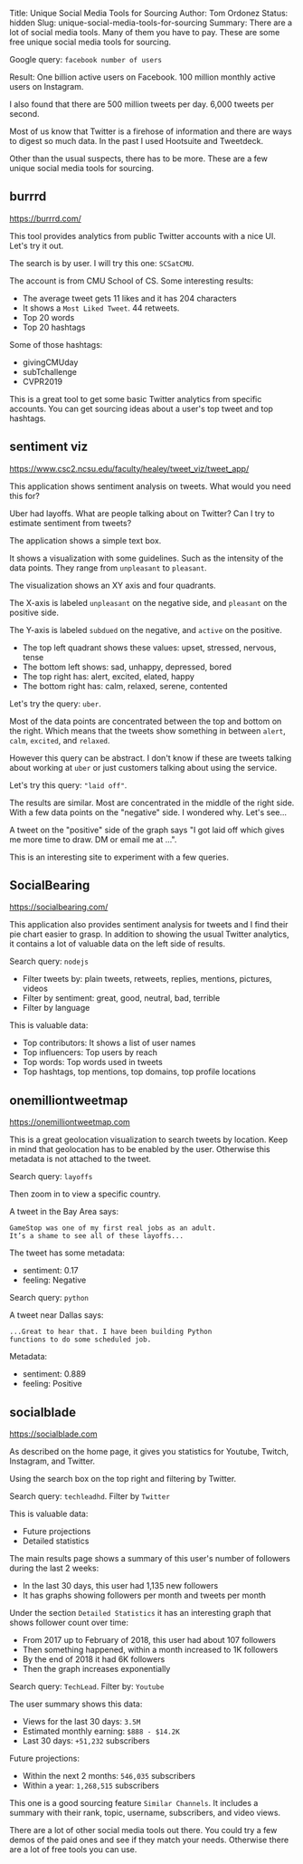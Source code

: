 Title: Unique Social Media Tools for Sourcing
Author: Tom Ordonez
Status: hidden
Slug: unique-social-media-tools-for-sourcing
Summary: There are a lot of social media tools. Many of them you have to pay. These are some free unique social media tools for sourcing.

Google query: `facebook number of users`

Result: One billion active users on Facebook. 100 million monthly active users on Instagram.

I also found that there are 500 million tweets per day. 6,000 tweets per second.

Most of us know that Twitter is a firehose of information and there are ways to digest so much data. In the past I used Hootsuite and Tweetdeck.

Other than the usual suspects, there has to be more. These are a few unique social media tools for sourcing.

## burrrd
https://burrrd.com/

This tool provides analytics from public Twitter accounts with a nice UI. Let's try it out.

The search is by user. I will try this one: `SCSatCMU`.

The account is from CMU School of CS. Some interesting results:

* The average tweet gets 11 likes and it has 204 characters
* It shows a `Most Liked Tweet`. 44 retweets.
* Top 20 words
* Top 20 hashtags

Some of those hashtags:

* givingCMUday
* subTchallenge
* CVPR2019

This is a great tool to get some basic Twitter analytics from specific accounts. You can get sourcing ideas about a user's top tweet and top hashtags.

## sentiment viz
https://www.csc2.ncsu.edu/faculty/healey/tweet_viz/tweet_app/

This application shows sentiment analysis on tweets. What would you need this for?

Uber had layoffs. What are people talking about on Twitter? Can I try to estimate sentiment from tweets?

The application shows a simple text box.

It shows a visualization with some guidelines. Such as the intensity of the data points. They range from `unpleasant` to `pleasant`.

The visualization shows an XY axis and four quadrants.

The X-axis is labeled `unpleasant` on the negative side, and `pleasant` on the positive side.

The Y-axis is labeled `subdued` on the negative, and `active` on the positive.

* The top left quadrant shows these values: upset, stressed, nervous, tense
* The bottom left shows: sad, unhappy, depressed, bored
* The top right has: alert, excited, elated, happy
* The bottom right has: calm, relaxed, serene, contented

Let's try the query: `uber`.

Most of the data points are concentrated between the top and bottom on the right. Which means that the tweets show something in between `alert`, `calm`, `excited`, and `relaxed`.

However this query can be abstract. I don't know if these are tweets talking about working at `uber` or just customers talking about using the service.

Let's try this query: `"laid off"`.

The results are similar. Most are concentrated in the middle of the right side. With a few data points on the "negative" side. I wondered why. Let's see...

A tweet on the "positive" side of the graph says "I got laid off which gives me more time to draw. DM or email me at ...".

This is an interesting site to experiment with a few queries.

## SocialBearing
https://socialbearing.com/

This application also provides sentiment analysis for tweets and I find their pie chart easier to grasp. In addition to showing the usual Twitter analytics, it contains a lot of valuable data on the left side of results.

Search query: `nodejs`

* Filter tweets by: plain tweets, retweets, replies, mentions, pictures, videos
* Filter by sentiment: great, good, neutral, bad, terrible
* Filter by language

This is valuable data:

* Top contributors: It shows a list of user names
* Top influencers: Top users by reach
* Top words: Top words used in tweets
* Top hashtags, top mentions, top domains, top profile locations

## onemilliontweetmap
https://onemilliontweetmap.com

This is a great geolocation visualization to search tweets by location. Keep in mind that geolocation has to be enabled by the user. Otherwise this metadata is not attached to the tweet.

Search query: `layoffs`

Then zoom in to view a specific country.

A tweet in the Bay Area says:

    GameStop was one of my first real jobs as an adult.
    It’s a shame to see all of these layoffs...

The tweet has some metadata:

* sentiment: 0.17
* feeling: Negative

Search query: `python`

A tweet near Dallas says:

    ...Great to hear that. I have been building Python
    functions to do some scheduled job.

Metadata:

* sentiment: 0.889
* feeling: Positive

## socialblade
https://socialblade.com

As described on the home page, it gives you statistics for Youtube, Twitch, Instagram, and Twitter.

Using the search box on the top right and filtering by Twitter.

Search query: `techleadhd`. Filter by `Twitter`

This is valuable data:

* Future projections
* Detailed statistics

The main results page shows a summary of this user's number of followers during the last 2 weeks:

* In the last 30 days, this user had 1,135 new followers
* It has graphs showing followers per month and tweets per month

Under the section `Detailed Statistics` it has an interesting graph that shows follower count over time:

* From 2017 up to February of 2018, this user had about 107 followers
* Then something happened, within a month increased to 1K followers
* By the end of 2018 it had 6K followers
* Then the graph increases exponentially

Search query: `TechLead`. Filter by: `Youtube`

The user summary shows this data:

* Views for the last 30 days: `3.5M`
* Estimated monthly earning: `$888 - $14.2K`
* Last 30 days: `+51,232` subscribers

Future projections:

* Within the next 2 months: `546,035` subscribers
* Within a year: `1,268,515` subscribers

This one is a good sourcing feature `Similar Channels`. It includes a summary with their rank, topic, username, subscribers, and video views.

There are a lot of other social media tools out there. You could try a few demos of the paid ones and see if they match your needs. Otherwise there are a lot of free tools you can use.